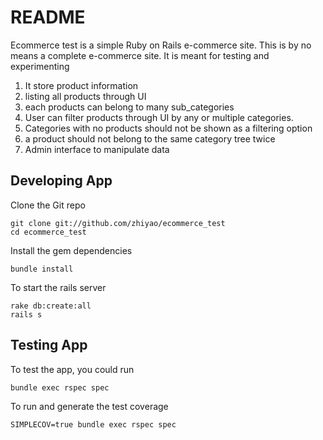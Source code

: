 # README

Ecommerce test is a simple Ruby on Rails e-commerce site. This is by no
means a complete e-commerce site. It is meant for testing and
experimenting

1) It store product information
2) listing all products through UI
3) each products can belong to many sub_categories
4) User can filter products through UI by any or multiple categories.
5) Categories with no products should not be shown as a filtering option
6) a product should not belong to the same category tree twice
7) Admin interface to manipulate data

## Developing App

Clone the Git repo

    git clone git://github.com/zhiyao/ecommerce_test
    cd ecommerce_test

Install the gem dependencies

    bundle install

To start the rails server

    rake db:create:all
    rails s

## Testing App

To test the app, you could run

    bundle exec rspec spec

To run and generate the test coverage

    SIMPLECOV=true bundle exec rspec spec
